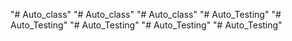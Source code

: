 "# Auto_class" 
"# Auto_class" 
"# Auto_class" 
"# Auto_Testing" 
"# Auto_Testing" 
"# Auto_Testing" 
"# Auto_Testing" 
"# Auto_Testing" 
